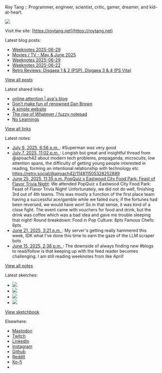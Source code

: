 Roy Tang :: Programmer, engineer, scientist, critic, gamer, dreamer, and kid-at-heart.

![](https://roytang.net/static/img/profile.jpg)

Visit the site: [https://roytang.net](https://roytang.net)

Latest blog posts:

- [Weeknotes 2025-06-29](https://roytang.net/2025/07/weeknotes-07-06/)
- [Movies / TV - May &amp; June 2025](https://roytang.net/2025/07/movies-tv-may-jun-2025/)
- [Weeknotes 2025-06-29](https://roytang.net/2025/06/weeknotes-06-29/)
- [Weeknotes 2025-06-22](https://roytang.net/2025/06/weeknotes-06-22/)
- [Retro Reviews: Disgaea 1 &amp; 2 (PSP), Disgaea 3 &amp; 4 (PS Vita)](https://roytang.net/2025/06/disgaea-1-4/)

[View all posts](https://roytang.net/blog)

Latest shared links:

- [online attention | ava&#x27;s blog](https://roytang.net/2025/07/1c07d0aaaa53bcbbfd8f4a5cebc3cd5e/)
- [Don’t make fun of renowned Dan Brown](https://roytang.net/2025/07/36ddb876efe9c63e36f7216d907a67a3/)
- [A simple website](https://roytang.net/2025/07/e1cfac2a34a30c77e1742ad593706843/)
- [The rise of Whatever / fuzzy notepad](https://roytang.net/2025/07/9c4bd1734b3babbf62663bca190468e3/)
- [No Learnings](https://roytang.net/2025/06/559ccbb076f3839ebc21e1ed94698b10/)

[View all links](https://roytang.net/links)

Latest notes:

- [July 9, 2025, 6:56 p.m. ](https://roytang.net/2025/07/114822913539087816/): #Superman was very good
- [July 7, 2025, 11:02 p.m. ](https://roytang.net/2025/07/114812555087369507/): Longish but great and insightful thread from @ajroach42 about modern tech problems, propaganda, microcults, low attention spans, the difficulty of getting young people interested in reading, forming an intentional relationship with technology etc https://retro.social/@ajroach42/114811505328252889
- [June 25, 2025, 11:35 p.m. PopQuiz x Eastwood City Food Park: Feast of Flavor Trivia Night](https://roytang.net/2025/06/popquiz-feast-of-flavor/): We attended PopQuiz x Eastwood City Food Park: Feast of Flavor Trivia Night! Unfortunately, we did not do well, finishing 3rd out of 4th teams. This was mostly a function of the first place team having a successful ace/gamble while we failed ours; if the fortunes had been reversed, we would have won! So in that sense, it was kind of a close fight. The event came with vouchers for food and drink, but the drink was coffee which was a bad idea and gave me trouble sleeping that night! Round breakdown: Food in Pop Culture: 8pts Famous Chefs: 8pts
- [June 21, 2025, 3:21 p.m. ](https://roytang.net/2025/06/114720145676296010/): My server&#x27;s getting really hammered this week, IDK what I&#x27;ve done this time to earn the gaze of the LLM scraper bots
- [June 15, 2025, 2:38 p.m. ](https://roytang.net/2025/06/114686003160672507/): The downside of always finding new #blogs to read/follow is that keeping up with the feed reader becomes challenging. I am still reading weeknotes from like April!

[View all notes](https://roytang.net/notes)

Latest sketches:


- ![](https://roytang.net/media/cache/32/e6/32e6bccc49e8369f7e33d4b393e24821.jpg)
- ![](https://roytang.net/media/cache/6d/bb/6dbb65d9198fe1692eed00385ef079c4.jpg)
- ![](https://roytang.net/media/cache/55/78/5578c142afd534e31f9723865e041b14.jpg)
- ![](https://roytang.net/media/cache/ab/48/ab48f5f9b0480e3f07e72a0a6795f014.jpg)

[View sketchbook](https://roytang.net/albums/sketchbook)


Elsewhere:

- [Mastodon](https://indieweb.social/@roytang)
- [Twitch](https://twitch.tv/twitchyroy)
- [LinkedIn](https://www.linkedin.com/in/roytang)
- [Instagram](https://instagram.com/roytang0400)
- [Github](https://github.com/roytang)
- [Reddit](https://reddit.com/u/hungryroy)
- [Ko-fi](https://ko-fi.com/roytang)
- [](mailto:hello@roytang.net)